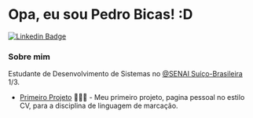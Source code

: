 # Opa, eu sou Pedro Bicas! :D


[![Linkedin Badge](https://img.shields.io/badge/-LinkedIn-blue?style=flat-square&logo=Linkedin&logoColor=white&link=https://www.linkedin.com/in/fagnerpsantos/)](https://www.linkedin.com/in/pedro-bicas-89664521a/)


### Sobre mim
Estudante de Desenvolvimento de Sistemas no  [@SENAI Suíço-Brasileira](https://suicobrasileira.sp.senai.br/) 1/3.

- [Primeiro Projeto](https://pedrobicas.github.io/pagina-pessoal/) 👨🏼‍🏫 - Meu primeiro projeto, pagina pessoal no estilo CV, para a disciplina de linguagem de marcação.

